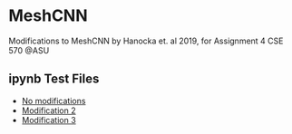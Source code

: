 # MeshCNN
Modifications to MeshCNN by Hanocka et. al 2019, for Assignment 4 CSE 570 @ASU

## ipynb Test Files
* [No modifications](https://colab.research.google.com/drive/1r_ITWy2R5F3ZlAcD-TadAXGedBBUlrYL?usp=sharing)
* [Modification 2](https://colab.research.google.com/drive/1iBbBdVee4zFQdzEKicKlQBpSLJMYauyp?usp=sharing)
* [Modification 3]()
